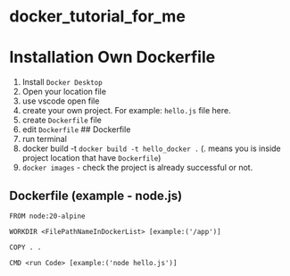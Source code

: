# docker_tutorial_for_me

# Installation Own Dockerfile 
1. Install `Docker Desktop`
2. Open your location file
3. use vscode open file
4. create your own project. For example: `hello.js` file here.
5. create `Dockerfile` file
6. edit `Dockerfile` ## Dockerfile
7. run terminal
8. docker build -t <ProjectName> <ProjectLocation> `docker build -t hello_docker .` (. means you is inside project location that have `Dockerfile`)
9. `docker images` - check the project is already successful or not.


## Dockerfile (example - node.js)
```
FROM node:20-alpine

WORKDIR <FilePathNameInDockerList> [example:('/app')]

COPY . .

CMD <run Code> [example:('node hello.js')]
```

